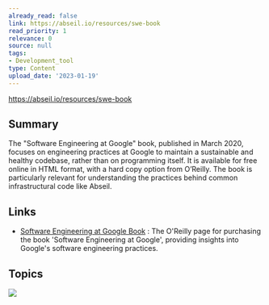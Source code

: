 ```yaml
---
already_read: false
link: https://abseil.io/resources/swe-book
read_priority: 1
relevance: 0
source: null
tags:
- Development_tool
type: Content
upload_date: '2023-01-19'
---
```


https://abseil.io/resources/swe-book
## Summary

The "Software Engineering at Google" book, published in March 2020, focuses on engineering practices at Google to maintain a sustainable and healthy codebase, rather than on programming itself. It is available for free online in HTML format, with a hard copy option from O’Reilly. The book is particularly relevant for understanding the practices behind common infrastructural code like Abseil.
## Links

- [Software Engineering at Google Book](https://www.oreilly.com/library/view/software-engineering-at/9781492082781/) : The O'Reilly page for purchasing the book 'Software Engineering at Google', providing insights into Google's software engineering practices.

## Topics

![](topics/Concept/Software%20Engineering%20Practices)